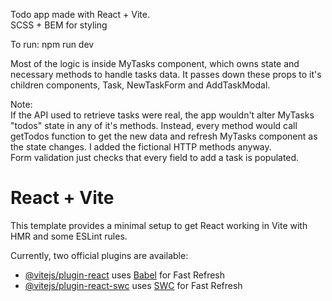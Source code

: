 Todo app made with React + Vite.<br>
SCSS + BEM for styling

To run: npm run dev

Most of the logic is inside MyTasks component, which owns state and necessary methods to handle tasks data. It passes down these props
to it's children components, Task, NewTaskForm and AddTaskModal.

Note:<br>
    If the API used to retrieve tasks were real, the app wouldn't alter MyTasks "todos" state in any of it's methods. Instead, every method
    would call getTodos function to get the new data and refresh MyTasks component as the state changes. I added the fictional HTTP methods
    anyway.<br>
    Form validation just checks that every field to add a task is populated. 
 
# React + Vite

This template provides a minimal setup to get React working in Vite with HMR and some ESLint rules.

Currently, two official plugins are available:

- [@vitejs/plugin-react](https://github.com/vitejs/vite-plugin-react/blob/main/packages/plugin-react/README.md) uses [Babel](https://babeljs.io/) for Fast Refresh
- [@vitejs/plugin-react-swc](https://github.com/vitejs/vite-plugin-react-swc) uses [SWC](https://swc.rs/) for Fast Refresh
